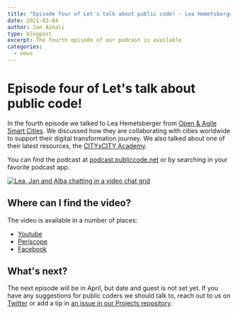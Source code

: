 ```yaml
---
title: "Episode four of Let's talk about public code! - Lea Hemetsberger from Open & Agile Smart Cities"
date: 2021-03-04
author: Jan Ainali
type: blogpost
excerpt: The fourth episode of our podcast is available
categories:
  - news
---
```


# Episode four of Let's talk about public code!

In the fourth episode we talked to Lea Hemetsberger from [Open & Agile Smart Cities](https://oascities.org/).
We discussed how they are collaborating with cities worldwide to support their digital transformation journey.
We also talked about one of their latest resources, the [CITYxCITY Academy](https://citibycity.academy).

You can find the podcast at [podcast.publiccode.net](https://podcast.publiccode.net/e/4-lea-hemetsberger-open-agile-smart-cities/) or by searching in your favorite podcast app.

[![Lea, Jan and Alba chatting in a video chat grid]({{site.url}}/assets/screenshot-episode-4.jpg)](https://www.youtube.com/watch?v=5iq1Mqwah7g)

## Where can I find the video?

The video is available in a number of places:

- [Youtube](https://www.youtube.com/watch?v=5iq1Mqwah7g)
- [Periscope](https://www.pscp.tv/w/1DXxyRyyWnZKM)
- [Facebook](https://www.facebook.com/publiccodenet/videos/430134378050506/)

## What's next?

The next episode will be in April, but date and guest is not set yet. If you have any suggestions for public coders we should talk to, reach out to us on [Twitter](https://twitter.com/publiccodenet) or add a tip in [an issue in our Projects repository](https://github.com/publiccodenet/projects/issues/new).

